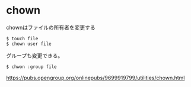 # chown

chownはファイルの所有者を変更する

~~~
$ touch file
$ chown user file
~~~

グループも変更できる。

~~~
$ chwon :group file
~~~

<https://pubs.opengroup.org/onlinepubs/9699919799/utilities/chown.html>

